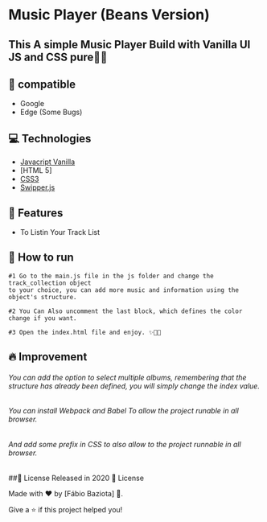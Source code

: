 <h1 align="left"> Music Player (Beans Version) </h1>
<h2 align="left">This A simple Music Player Build with Vanilla UI JS and CSS pure👨‍💻</h2>

## 🤞 compatible 
- Google
- Edge (Some Bugs)

## 💻 Technologies

- [Javacript Vanilla](https://www.w3schools.com/js/)
- [HTML 5]
- [CSS3](https://www.w3schools.com/css/)
- [Swipper.js](https://swiperjs.com/)
## 🚀 Features
- To Listin Your Track List
## 👷 How to run
```
#1 Go to the main.js file in the js folder and change the track_collection object 
to your choice, you can add more music and information using the object's structure.

#2 You Can Also uncomment the last block, which defines the color change if you want.

#3 Open the index.html file and enjoy. ✨🎉😍
```
## 🔥 Improvement
###### You can add the option to select multiple albums, remembering that the structure has already been defined, you will simply change the index value.
###### You can install Webpack and Babel To allow the project runable in all browser.
###### And add some prefix in CSS to also allow to the project runnable in all browser.

##📕 License
Released in 2020 📕 License

Made with ❤ by [Fábio Baziota] 🚀.

Give a ⭐️ if this project helped you!
